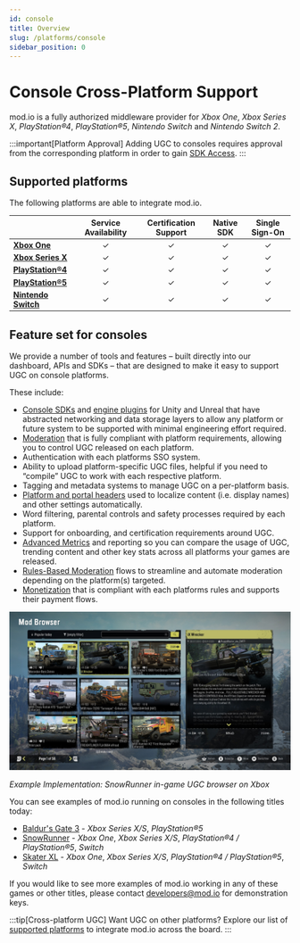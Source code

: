 ```yaml
---
id: console
title: Overview
slug: /platforms/console
sidebar_position: 0
---
```


# Console Cross-Platform Support

mod.io is a fully authorized middleware provider for *Xbox One*, *Xbox Series X*, *PlayStation®4*, *PlayStation®5*, *Nintendo Switch* and *Nintendo Switch 2*. 

:::important[Platform Approval]
Adding UGC to consoles requires approval from the corresponding platform in order to gain [SDK Access](/platforms/console-sdks).
:::

## Supported platforms

The following platforms are able to integrate mod.io.

|      | **Service Availability** | **Certification Support** | **Native SDK** | **Single Sign-On** |
|------|:----:|:----:|:----:|:----:|
| **[Xbox One](/platforms/gdk)**       | ✓ | ✓ | ✓ | ✓ |
| **[Xbox Series X](/platforms/gdk)**   | ✓ | ✓ | ✓ | ✓ |
| **[PlayStation®4](/platforms/playstation)**   | ✓ | ✓ | ✓ | ✓ |
| **[PlayStation®5](/platforms/playstation)**   | ✓ | ✓ | ✓ | ✓ |
| **[Nintendo Switch](/platforms/switch)** | ✓ | ✓ | ✓ | ✓ |

## Feature set for consoles

We provide a number of tools and features – built directly into our dashboard, APIs and SDKs – that are designed to make it easy to support UGC on console platforms. 

These include:

* [Console SDKs](/platforms/console-sdks) and [engine plugins](/getting-started#connect-to-modio) for Unity and Unreal that have abstracted networking and data storage layers to allow any platform or future system to be supported with minimal engineering effort required.
* [Moderation](/moderation) that is fully compliant with platform requirements, allowing you to control UGC released on each platform.
* Authentication with each platforms SSO system.
* Ability to upload platform-specific UGC files, helpful if you need to “compile” UGC to work with each respective platform.
* Tagging and metadata systems to manage UGC on a per-platform basis.
* [Platform and portal headers](/restapi/platforms) used to localize content (i.e. display names) and other settings automatically.
* Word filtering, parental controls and safety processes required by each platform.
* Support for onboarding, and certification requirements around UGC.
* [Advanced Metrics](/metrics) and reporting so you can compare the usage of UGC, trending content and other key stats across all platforms your games are released.
* [Rules-Based Moderation](/moderation/rules-engine) flows to streamline and automate moderation depending on the platform(s) targeted.
* [Monetization](/monetization) that is compliant with each platforms rules and supports their payment flows.

![SnowRunner in-game mod browser on Xbox](img/snowrunner_ui.jpg)

_Example Implementation: SnowRunner in-game UGC browser on Xbox_

You can see examples of mod.io running on consoles in the following titles today:
* [Baldur's Gate 3](https://mod.io/g/spaceengineers) - *Xbox Series X/S*, *PlayStation®5*
* [SnowRunner](https://mod.io/g/snowrunner) - *Xbox One*, *Xbox Series X/S*, *PlayStation®4 / PlayStation®5*, *Switch*
* [Skater XL](https://mod.io/g/skaterxl) - *Xbox One*, *Xbox Series X/S*, *PlayStation®4 / PlayStation®5*, *Switch*

If you would like to see more examples of mod.io working in any of these games or other titles, please contact [developers@mod.io](mailto:developers@mod.io) for demonstration keys.

:::tip[Cross-platform UGC]
Want UGC on other platforms? Explore our list of [supported platforms](/getting-started#expand-with-cross-platform-functionality) to integrate mod.io across the board.
:::